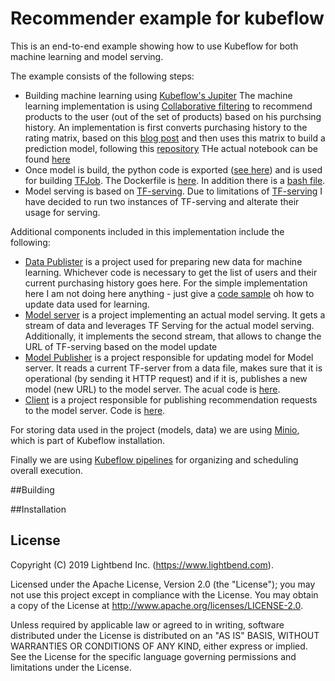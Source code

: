 # Recommender example for kubeflow

This is an end-to-end example showing how to use Kubeflow for both machine learning and model serving.

The example consists of the following steps:
* Building machine learning using [Kubeflow's Jupiter](https://www.kubeflow.org/docs/components/jupyter/)
The machine learning implementation is using [Collaborative filtering](https://en.wikipedia.org/wiki/Collaborative_filtering)
to recommend products to the user (out of the set of products) based on his purchsing history. An implementation
is first converts purchasing history to the rating matrix, based on this [blog post](https://medium.com/datadriveninvestor/how-to-build-a-recommendation-system-for-purchase-data-step-by-step-d6d7a78800b6)
and then uses this matrix to build a prediction model, following this [repository](https://github.com/Piyushdharkar/Collaborative-Filtering-Using-Keras)
THe actual notebook can be found [here](recommender/Recommender_Kubeflow.ipynb)
* Once model is build, the python code is exported ([see here](recommender/Recommender_Kubeflow.py)) and is used for building 
[TFJob](https://www.kubeflow.org/docs/components/tftraining/). The Dockerfile is [here](recommender/Dockerfile). In addition
there is a [bash file](recommender/build.sh).
* Model serving is based on [TF-serving](https://www.kubeflow.org/docs/components/tfserving_new/). Due to limitations of [TF-serving](https://www.tensorflow.org/tfx/serving/serving_config#configuring_one_model)
I have decided to run two instances of TF-serving and alterate their usage for serving.

Additional components included in this implementation include the following:
* [Data Publister](datapublisher) is a project used for preparing new data for
machine learning. Whichever code is necessary to get the list of users and their 
current purchasing history goes here. For the simple implementation here I am not doing 
here anything - just give a [code sample](datapublisher/src/main/scala/com/lightbend/recommender/datapublisher/DataPublisher.scala)
oh how to update data used for learning.
* [Model server](modelserver) is a project implementing an actual model serving. It gets a stream
of data and leverages TF Serving for the actual model serving. Additionally,
it implements the second stream, that allows to change the URL of TF-serving based on the model update
* [Model Publisher](modelpublisher) is a project responsible for updating model for Model server.
It reads a current TF-server from a data file, makes sure that it is operational (by sending it HTTP request)
and if it is, publishes a new model (new URL) to the model server. 
The acual code is [here](modelpublisher/src/main/scala/com/lightbend/recommender/modelpublisher/ModelPublisher.scala).
* [Client](client) is a project responsible for publishing recommendation requests
to the model server. Code is [here](client/src/main/scala/com/lightbend/recommender/client/client/DataProviderCloud.scala).

For storing data used in the project (models, data) we are using [Minio](https://min.io/), which is part of Kubeflow installation. 

Finally we are using [Kubeflow pipelines](https://www.kubeflow.org/docs/components/pipelines/) for organizing and scheduling overall execution.  

##Building

##Installation

## License

Copyright (C) 2019 Lightbend Inc. (https://www.lightbend.com).

Licensed under the Apache License, Version 2.0 (the "License"); you may not use this project except in compliance with the License. You may obtain a copy of the License at http://www.apache.org/licenses/LICENSE-2.0.

Unless required by applicable law or agreed to in writing, software distributed under the License is distributed on an "AS IS" BASIS, WITHOUT WARRANTIES OR CONDITIONS OF ANY KIND, either express or implied. See the License for the specific language governing permissions and limitations under the License.
